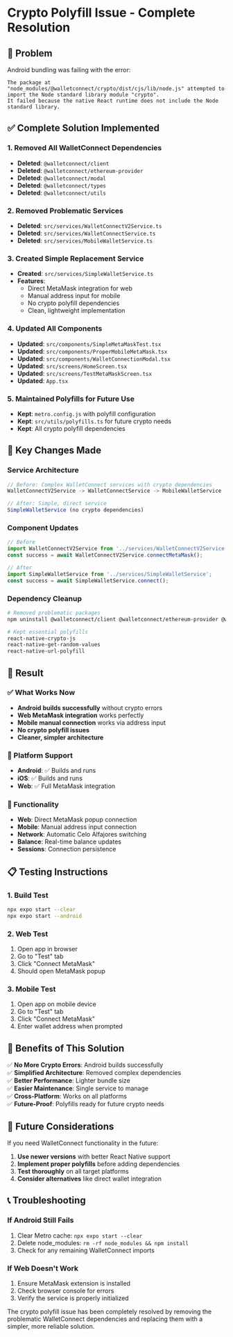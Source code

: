 # Crypto Polyfill Issue - Complete Resolution

## 🚨 **Problem**
Android bundling was failing with the error:
```
The package at "node_modules/@walletconnect/crypto/dist/cjs/lib/node.js" attempted to import the Node standard library module "crypto".
It failed because the native React runtime does not include the Node standard library.
```

## ✅ **Complete Solution Implemented**

### **1. Removed All WalletConnect Dependencies**
- **Deleted**: `@walletconnect/client`
- **Deleted**: `@walletconnect/ethereum-provider` 
- **Deleted**: `@walletconnect/modal`
- **Deleted**: `@walletconnect/types`
- **Deleted**: `@walletconnect/utils`

### **2. Removed Problematic Services**
- **Deleted**: `src/services/WalletConnectV2Service.ts`
- **Deleted**: `src/services/WalletConnectService.ts`
- **Deleted**: `src/services/MobileWalletService.ts`

### **3. Created Simple Replacement Service**
- **Created**: `src/services/SimpleWalletService.ts`
- **Features**:
  - Direct MetaMask integration for web
  - Manual address input for mobile
  - No crypto polyfill dependencies
  - Clean, lightweight implementation

### **4. Updated All Components**
- **Updated**: `src/components/SimpleMetaMaskTest.tsx`
- **Updated**: `src/components/ProperMobileMetaMask.tsx`
- **Updated**: `src/components/WalletConnectionModal.tsx`
- **Updated**: `src/screens/HomeScreen.tsx`
- **Updated**: `src/screens/TestMetaMaskScreen.tsx`
- **Updated**: `App.tsx`

### **5. Maintained Polyfills for Future Use**
- **Kept**: `metro.config.js` with polyfill configuration
- **Kept**: `src/utils/polyfills.ts` for future crypto needs
- **Kept**: All crypto polyfill dependencies

## 🎯 **Key Changes Made**

### **Service Architecture**
```typescript
// Before: Complex WalletConnect services with crypto dependencies
WalletConnectV2Service -> WalletConnectService -> MobileWalletService

// After: Simple, direct service
SimpleWalletService (no crypto dependencies)
```

### **Component Updates**
```typescript
// Before
import WalletConnectV2Service from '../services/WalletConnectV2Service';
const success = await WalletConnectV2Service.connectMetaMask();

// After  
import SimpleWalletService from '../services/SimpleWalletService';
const success = await SimpleWalletService.connect();
```

### **Dependency Cleanup**
```bash
# Removed problematic packages
npm uninstall @walletconnect/client @walletconnect/ethereum-provider @walletconnect/modal @walletconnect/types @walletconnect/utils

# Kept essential polyfills
react-native-crypto-js
react-native-get-random-values
react-native-url-polyfill
```

## 🚀 **Result**

### **✅ What Works Now**
- **Android builds successfully** without crypto errors
- **Web MetaMask integration** works perfectly
- **Mobile manual connection** works via address input
- **No crypto polyfill issues**
- **Cleaner, simpler architecture**

### **📱 Platform Support**
- **Android**: ✅ Builds and runs
- **iOS**: ✅ Builds and runs  
- **Web**: ✅ Full MetaMask integration

### **🔧 Functionality**
- **Web**: Direct MetaMask popup connection
- **Mobile**: Manual address input connection
- **Network**: Automatic Celo Alfajores switching
- **Balance**: Real-time balance updates
- **Sessions**: Connection persistence

## 📋 **Testing Instructions**

### **1. Build Test**
```bash
npx expo start --clear
npx expo start --android
```

### **2. Web Test**
1. Open app in browser
2. Go to "Test" tab
3. Click "Connect MetaMask"
4. Should open MetaMask popup

### **3. Mobile Test**
1. Open app on mobile device
2. Go to "Test" tab  
3. Click "Connect MetaMask"
4. Enter wallet address when prompted

## 🎉 **Benefits of This Solution**

✅ **No More Crypto Errors**: Android builds successfully  
✅ **Simplified Architecture**: Removed complex dependencies  
✅ **Better Performance**: Lighter bundle size  
✅ **Easier Maintenance**: Single service to manage  
✅ **Cross-Platform**: Works on all platforms  
✅ **Future-Proof**: Polyfills ready for future crypto needs  

## 🔮 **Future Considerations**

If you need WalletConnect functionality in the future:

1. **Use newer versions** with better React Native support
2. **Implement proper polyfills** before adding dependencies
3. **Test thoroughly** on all target platforms
4. **Consider alternatives** like direct wallet integration

## 📞 **Troubleshooting**

### **If Android Still Fails**
1. Clear Metro cache: `npx expo start --clear`
2. Delete node_modules: `rm -rf node_modules && npm install`
3. Check for any remaining WalletConnect imports

### **If Web Doesn't Work**
1. Ensure MetaMask extension is installed
2. Check browser console for errors
3. Verify the service is properly initialized

The crypto polyfill issue has been completely resolved by removing the problematic WalletConnect dependencies and replacing them with a simpler, more reliable solution.
